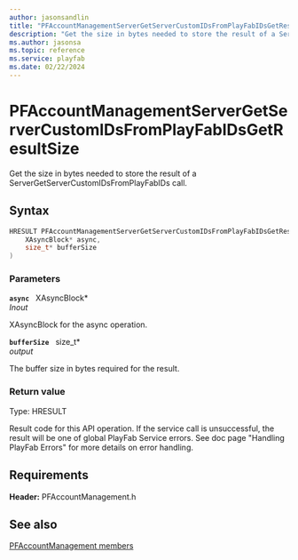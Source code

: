 ```yaml
---
author: jasonsandlin
title: "PFAccountManagementServerGetServerCustomIDsFromPlayFabIDsGetResultSize"
description: "Get the size in bytes needed to store the result of a ServerGetServerCustomIDsFromPlayFabIDs call."
ms.author: jasonsa
ms.topic: reference
ms.service: playfab
ms.date: 02/22/2024
---
```


# PFAccountManagementServerGetServerCustomIDsFromPlayFabIDsGetResultSize  

Get the size in bytes needed to store the result of a ServerGetServerCustomIDsFromPlayFabIDs call.  

## Syntax  
  
```cpp
HRESULT PFAccountManagementServerGetServerCustomIDsFromPlayFabIDsGetResultSize(  
    XAsyncBlock* async,  
    size_t* bufferSize  
)  
```  
  
### Parameters  
  
**`async`** &nbsp; XAsyncBlock*  
*_Inout_*  
  
XAsyncBlock for the async operation.  
  
**`bufferSize`** &nbsp; size_t*  
*output*  
  
The buffer size in bytes required for the result.  
  
  
### Return value
Type: HRESULT
  
Result code for this API operation. If the service call is unsuccessful, the result will be one of global PlayFab Service errors. See doc page "Handling PlayFab Errors" for more details on error handling.
  
  
## Requirements  
  
**Header:** PFAccountManagement.h
  
## See also  
[PFAccountManagement members](../pfaccountmanagement_members.md)  

  
  
